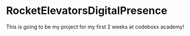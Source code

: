 # RocketElevatorsDigitalPresence
This is going to be my project for my first 2 weeks at codeboxx academy!
